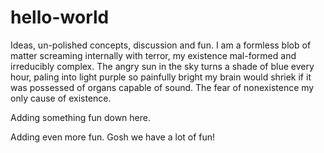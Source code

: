 # hello-world
Ideas, un-polished concepts,  discussion and fun.
I am a formless blob of matter screaming internally with terror, my existence mal-formed and irreducibly complex. The angry sun in the sky turns a shade of blue every hour, paling into light purple so painfully bright my brain would shriek if it was possessed of organs capable of sound. The fear of nonexistence my only cause of existence.

Adding something fun down here.

Adding even more fun. Gosh we have a lot of fun!
